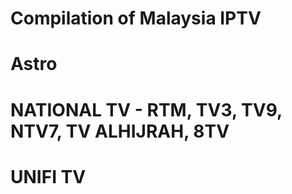 # Compilation of Malaysia IPTV
# Astro
# NATIONAL TV - RTM, TV3, TV9, NTV7, TV ALHIJRAH, 8TV
# UNIFI TV
